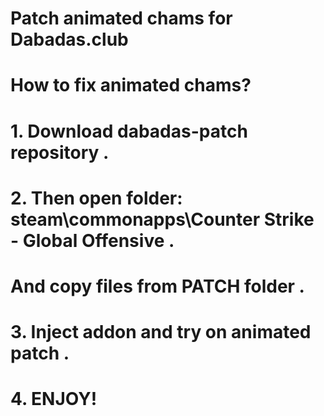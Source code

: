 # Patch animated chams for Dabadas.club

# How to fix animated chams?
# 1. Download dabadas-patch repository .
# 2. Then open folder: steam\commonapps\Counter Strike - Global Offensive .
# And copy files from PATCH folder .
# 3. Inject addon and try on animated patch .
# 4. ENJOY!


